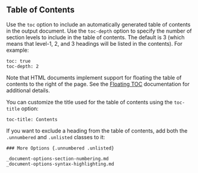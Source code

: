 ## Table of Contents

Use the `toc` option to include an automatically generated table of contents in the output document. Use the `toc-depth` option to specify the number of section levels to include in the table of contents. The default is 3 (which means that level-1, 2, and 3 headings will be listed in the contents). For example:

``` {.markdown}
toc: true
toc-depth: 2
```

Note that HTML documents implement support for floating the table of contents to the right of the page. See the [Floating TOC](../output-formats/html-bootstrap.md#floating-toc) documentation for additional details.

You can customize the title used for the table of contents using the `toc-title` option:

``` {.yaml}
toc-title: Contents
```

If you want to exclude a heading from the table of contents, add both the `.unnumbered` and `.unlisted` classes to it:

``` {.markdown}
### More Options {.unnumbered .unlisted}
```


```{.include}
_document-options-section-numbering.md
_document-options-syntax-highlighting.md
```

